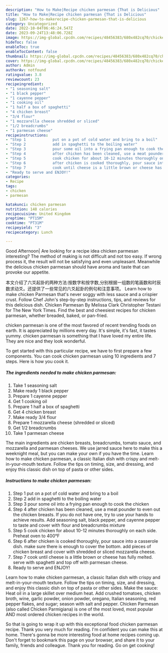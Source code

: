 ```yaml
---
description: "How to Make|Recipe chicken parmesan {That is Delicious"
title: "How to Make|Recipe chicken parmesan {That is Delicious"
slug: 1267-how-to-makerecipe-chicken-parmesan-that-is-delicious
category: Uncategorized
date: 2022-10-04T06:46:24.547Z
date: 2023-09-24T13:48:06.728Z
image: https://img-global.cpcdn.com/recipes/48456383/680x482cq70/chicken-parmesan-recipe-main-photo.jpg
hideToc: false
enableToc: true
enableTocContent: false
thumbnail: https://img-global.cpcdn.com/recipes/48456383/680x482cq70/chicken-parmesan-recipe-main-photo.jpg
cover: https://img-global.cpcdn.com/recipes/48456383/680x482cq70/chicken-parmesan-recipe-main-photo.jpg
author: Admin
authorAv: notfound
ratingvalue: 3.8
reviewcount: 23
recipeingredient:
- "1 seasoning salt"
- "1 black pepper"
- "1 cayenne pepper"
- "1 cooking oil"
- "1 half a box of spaghetti"
- "4 chicken breast"
- "3/4 flour"
- "1 mozzarella cheese shredded or sliced"
- "1/2 breadcrumbs"
- "1 parmesan cheese"
recipeinstructions:
- "Step 1            put on a pot of cold water and bring to a boil"
- "Step 2            add in spaghetti to the boiling water"
- "Step 3            pour some oil into a frying pan enough to cook the chicken"
- "Step 4            after chicken has been cleaned, use a meat pounder to even out the chicken breasts. If you do not have one, try to use your hands to achieve results. Add seasoning salt, black pepper, and cayenne pepper to taste and cover with flour and breadcrumbs mixture"
- "Step 5            cook chicken for about 10-12 minutes thoroughly on each side. Preheat oven to 400°F"
- "Step 6            after chicken is cooked thoroughly, pour sauce into a casserole dish. make sure there is enough to cover the bottom. add pieces of chicken breast and cover with shredded or sliced mozzarella cheese."
- "Step 7            cook until cheese is a little brown or cheese has fully melted. serve with spaghetti and top off with parmesan cheese."
- "Ready to serve and ENJOY!"
categories:
- Recipe
tags:
- chicken
- parmesan

katakunci: chicken parmesan 
nutrition: 148 calories
recipecuisine: United Kingdom
preptime: "PT15M"
cooktime: "PT31M"
recipeyield: "3"
recipecategory: Lunch

---
```



Good Afternoon| Are looking for a recipe idea chicken parmesan interesting? The method of making is not difficult and not too easy. If wrong process it, the result will not be satisfying and even unpleasant. Meanwhile the delicious chicken parmesan should have aroma and taste that can provoke our appetite.





本文介绍了六爻起卦的两种方法:按数字和按字数,分别根据一组数的笔画数和时辰数求动爻。还提供了一些常见的六爻起卦的例句和注意事项。 Learn how to make chicken Parmesan that&#39;s never soggy with less sauce and a crispier crust. Follow Chef John&#39;s step-by-step instructions, tips, and reviews for this delicious dish. Chicken Parmesan By Melissa Clark Christopher Testani for The New York Times. Find the best and cheesiest recipes for chicken parmesan, whether breaded, baked, or pan-fried.

chicken parmesan is one of the most favored of recent trending foods on earth. It is appreciated by millions every day. It's simple, it's fast, it tastes yummy. chicken parmesan is something that I have loved my entire life. They are nice and they look wonderful.


To get started with this particular recipe, we have to first prepare a few components. You can cook chicken parmesan using 10 ingredients and 7 steps. Here is how you cook it.

<!--inarticleads1-->

##### The ingredients needed to make chicken parmesan:

1. Take 1 seasoning salt
1. Make ready 1 black pepper
1. Prepare 1 cayenne pepper
1. Get 1 cooking oil
1. Prepare 1 half a box of spaghetti
1. Get 4 chicken breast
1. Make ready 3/4 flour
1. Prepare 1 mozzarella cheese (shredded or sliced)
1. Get 1/2 breadcrumbs
1. Take 1 parmesan cheese


The main ingredients are chicken breasts, breadcrumbs, tomato sauce, and mozzarella and parmesan cheeses. We use jarred sauce here to make this a weeknight meal, but you can make your own if you have the time. Learn how to make chicken parmesan, a classic Italian dish with crispy and melt-in-your-mouth texture. Follow the tips on timing, size, and dressing, and enjoy this classic dish on top of pasta or other sides. 

<!--inarticleads2-->

##### Instructions to make chicken parmesan:

1. Step 1            put on a pot of cold water and bring to a boil
1. Step 2            add in spaghetti to the boiling water
1. Step 3            pour some oil into a frying pan enough to cook the chicken
1. Step 4            after chicken has been cleaned, use a meat pounder to even out the chicken breasts. If you do not have one, try to use your hands to achieve results. Add seasoning salt, black pepper, and cayenne pepper to taste and cover with flour and breadcrumbs mixture
1. Step 5            cook chicken for about 10-12 minutes thoroughly on each side. Preheat oven to 400°F
1. Step 6            after chicken is cooked thoroughly, pour sauce into a casserole dish. make sure there is enough to cover the bottom. add pieces of chicken breast and cover with shredded or sliced mozzarella cheese.
1. Step 7            cook until cheese is a little brown or cheese has fully melted. serve with spaghetti and top off with parmesan cheese.
1. Ready to serve and ENJOY!

Learn how to make chicken parmesan, a classic Italian dish with crispy and melt-in-your-mouth texture. Follow the tips on timing, size, and dressing, and enjoy this classic dish on top of pasta or other sides. Make the sauce: Heat oil in a large skillet over medium heat. Add crushed tomatoes, chicken broth, wine, garlic powder, onion powder, oregano, Italian seasoning, red pepper flakes, and sugar; season with salt and pepper. Chicken Parmesan (also called Chicken Parmigiana) is one of the most loved, most popular AND most ordered chicken recipes in the world. 

So that is going to wrap it up with this exceptional food chicken parmesan recipe. Thank you very much for reading. I'm confident you can make this at home. There's gonna be more interesting food at home recipes coming up. Don't forget to bookmark this page on your browser, and share it to your family, friends and colleague. Thank you for reading. Go on get cooking!
